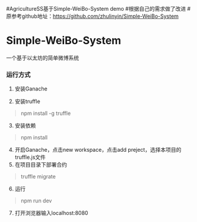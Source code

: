 #AgricultureSS基于Simple-WeiBo-System demo
#根据自己的需求做了改进
#原参考github地址：https://github.com/zhulinyin/Simple-WeiBo-System


# Simple-WeiBo-System
一个基于以太坊的简单微博系统

### 运行方式
1. 安装Ganache

2. 安装truffle
> npm install -g truffle
3. 安装依赖
> npm install
4. 开启Ganache，点击new workspace，点击add preject，选择本项目的truffle.js文件
5. 在项目目录下部署合约
> truffle migrate
6. 运行
> npm run dev
7. 打开浏览器输入localhost:8080




